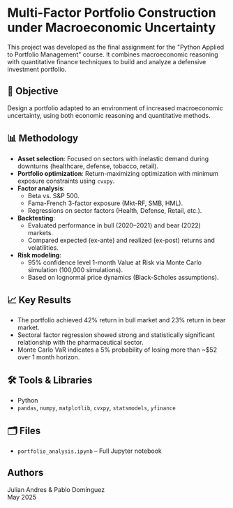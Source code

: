 # Multi-Factor Portfolio Construction under Macroeconomic Uncertainty 

This project was developed as the final assignment for the "Python Applied to Portfolio Management" course. It combines macroeconomic reasoning with quantitative finance techniques to build and analyze a defensive investment portfolio.

## 🎯 Objective

Design a portfolio adapted to an environment of increased macroeconomic uncertainty, using both economic reasoning and quantitative methods.

## 📊 Methodology

- **Asset selection**: Focused on sectors with inelastic demand during downturns (healthcare, defense, tobacco, retail).
- **Portfolio optimization**: Return-maximizing optimization with minimum exposure constraints using `cvxpy`.
- **Factor analysis**:
  - Beta vs. S&P 500.
  - Fama-French 3-factor exposure (Mkt-RF, SMB, HML).
  - Regressions on sector factors (Health, Defense, Retail, etc.).
- **Backtesting**:
  - Evaluated performance in bull (2020–2021) and bear (2022) markets.
  - Compared expected (ex-ante) and realized (ex-post) returns and volatilities.
- **Risk modeling**:
  - 95% confidence level 1-month Value at Risk via Monte Carlo simulation (100,000 simulations).
  - Based on lognormal price dynamics (Black-Scholes assumptions).

## 📈 Key Results

- The portfolio achieved 42% return in bull market and 23% return in bear market.
- Sectoral factor regression showed strong and statistically significant relationship with the pharmaceutical sector.
- Monte Carlo VaR indicates a 5% probability of losing more than ~$52 over 1 month horizon.

## 🛠️ Tools & Libraries

- Python
- `pandas`, `numpy`, `matplotlib`, `cvxpy`, `statsmodels`, `yfinance`

## 🗂️ Files

- `portfolio_analysis.ipynb` – Full Jupyter notebook

## Authors

Julian Andres & Pablo Domínguez  
May 2025




